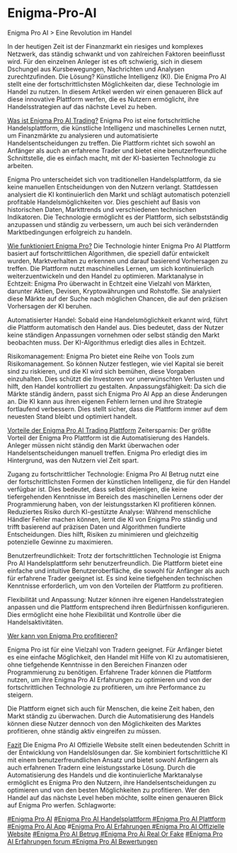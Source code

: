 # Enigma-Pro-AI

Enigma Pro AI > Eine Revolution im Handel

In der heutigen Zeit ist der Finanzmarkt ein riesiges und komplexes Netzwerk, das ständig schwankt und von zahlreichen Faktoren beeinflusst wird. Für den einzelnen Anleger ist es oft schwierig, sich in diesem Dschungel aus Kursbewegungen, Nachrichten und Analysen zurechtzufinden. Die Lösung? Künstliche Intelligenz (KI). Die Enigma Pro AI stellt eine der fortschrittlichsten Möglichkeiten dar, diese Technologie im Handel zu nutzen. In diesem Artikel werden wir einen genaueren Blick auf diese innovative Plattform werfen, die es Nutzern ermöglicht, ihre Handelsstrategien auf das nächste Level zu heben.

[Was ist Enigma Pro AI Trading?](https://www.thecryptodays.com/de/enigma-pro-ai-erfahrungen/)
Enigma Pro ist eine fortschrittliche Handelsplattform, die künstliche Intelligenz und maschinelles Lernen nutzt, um Finanzmärkte zu analysieren und automatisierte Handelsentscheidungen zu treffen. Die Plattform richtet sich sowohl an Anfänger als auch an erfahrene Trader und bietet eine benutzerfreundliche Schnittstelle, die es einfach macht, mit der KI-basierten Technologie zu arbeiten.

Enigma Pro unterscheidet sich von traditionellen Handelsplattform, da sie keine manuellen Entscheidungen von den Nutzern verlangt. Stattdessen analysiert die KI kontinuierlich den Markt und schlägt automatisch potenziell profitable Handelsmöglichkeiten vor. Dies geschieht auf Basis von historischen Daten, Markttrends und verschiedenen technischen Indikatoren. Die Technologie ermöglicht es der Plattform, sich selbstständig anzupassen und ständig zu verbessern, um auch bei sich verändernden Marktbedingungen erfolgreich zu handeln.

[Wie funktioniert Enigma Pro?](https://www.thecryptodays.com/de/enigma-pro-ai-erfahrungen/)
Die Technologie hinter Enigma Pro AI Plattform  basiert auf fortschrittlichen Algorithmen, die speziell dafür entwickelt wurden, Marktverhalten zu erkennen und darauf basierend Vorhersagen zu treffen. Die Plattform nutzt maschinelles Lernen, um sich kontinuierlich weiterzuentwickeln und den Handel zu optimieren.
Marktanalyse in Echtzeit: Enigma Pro überwacht in Echtzeit eine Vielzahl von Märkten, darunter Aktien, Devisen, Kryptowährungen und Rohstoffe. Sie analysiert diese Märkte auf der Suche nach möglichen Chancen, die auf den präzisen Vorhersagen der KI beruhen.

Automatisierter Handel: Sobald eine Handelsmöglichkeit erkannt wird, führt die Plattform automatisch den Handel aus. Dies bedeutet, dass der Nutzer keine ständigen Anpassungen vornehmen oder selbst ständig den Markt beobachten muss. Der KI-Algorithmus erledigt dies alles in Echtzeit.

Risikomanagement: Enigma Pro bietet eine Reihe von Tools zum Risikomanagement. So können Nutzer festlegen, wie viel Kapital sie bereit sind zu riskieren, und die KI wird sich bemühen, diese Vorgaben einzuhalten. Dies schützt die Investoren vor unerwünschten Verlusten und hilft, den Handel kontrolliert zu gestalten.
Anpassungsfähigkeit: Da sich die Märkte ständig ändern, passt sich Enigma Pro AI App  an diese Änderungen an. Die KI kann aus ihren eigenen Fehlern lernen und ihre Strategie fortlaufend verbessern. Dies stellt sicher, dass die Plattform immer auf dem neuesten Stand bleibt und optimiert handelt.

[Vorteile der Enigma Pro AI Trading Plattform](https://www.thecryptodays.com/de/enigma-pro-ai-erfahrungen/)
Zeitersparnis: Der größte Vorteil der Enigma Pro Plattform ist die Automatisierung des Handels. Anleger müssen nicht ständig den Markt überwachen oder Handelsentscheidungen manuell treffen. Enigma Pro erledigt dies im Hintergrund, was den Nutzern viel Zeit spart.

Zugang zu fortschrittlicher Technologie: Enigma Pro AI Betrug nutzt eine der fortschrittlichsten Formen der künstlichen Intelligenz, die für den Handel verfügbar ist. Dies bedeutet, dass selbst diejenigen, die keine tiefergehenden Kenntnisse im Bereich des maschinellen Lernens oder der Programmierung haben, von der leistungsstarken KI profitieren können.
Reduziertes Risiko durch KI-gestützte Analyse: Während menschliche Händler Fehler machen können, lernt die KI von Enigma Pro ständig und trifft basierend auf präzisen Daten und Algorithmen fundierte Entscheidungen. Dies hilft, Risiken zu minimieren und gleichzeitig potenzielle Gewinne zu maximieren.

Benutzerfreundlichkeit: Trotz der fortschrittlichen Technologie ist Enigma Pro AI Handelsplattform sehr benutzerfreundlich. Die Plattform bietet eine einfache und intuitive Benutzeroberfläche, die sowohl für Anfänger als auch für erfahrene Trader geeignet ist. Es sind keine tiefgehenden technischen Kenntnisse erforderlich, um von den Vorteilen der Plattform zu profitieren.

Flexibilität und Anpassung: Nutzer können ihre eigenen Handelsstrategien anpassen und die Plattform entsprechend ihren Bedürfnissen konfigurieren. Dies ermöglicht eine hohe Flexibilität und Kontrolle über die Handelsaktivitäten.

[Wer kann von Enigma Pro profitieren?](https://www.thecryptodays.com/de/enigma-pro-ai-erfahrungen/)

Enigma Pro ist für eine Vielzahl von Tradern geeignet. Für Anfänger bietet es eine einfache Möglichkeit, den Handel mit Hilfe von KI zu automatisieren, ohne tiefgehende Kenntnisse in den Bereichen Finanzen oder Programmierung zu benötigen. Erfahrene Trader können die Plattform nutzen, um ihre Enigma Pro AI Erfahrungen  zu optimieren und von der fortschrittlichen Technologie zu profitieren, um ihre Performance zu steigern.

Die Plattform eignet sich auch für Menschen, die keine Zeit haben, den Markt ständig zu überwachen. Durch die Automatisierung des Handels können diese Nutzer dennoch von den Möglichkeiten des Marktes profitieren, ohne ständig aktiv eingreifen zu müssen.

[Fazit](https://www.thecryptodays.com/de/enigma-pro-ai-erfahrungen/)
Die Enigma Pro AI Offizielle Website stellt einen bedeutenden Schritt in der Entwicklung von Handelslösungen dar. Sie kombiniert fortschrittliche KI mit einem benutzerfreundlichen Ansatz und bietet sowohl Anfängern als auch erfahrenen Tradern eine leistungsstarke Lösung. Durch die Automatisierung des Handels und die kontinuierliche Marktanalyse ermöglicht es Enigma Pro den Nutzern, ihre Handelsentscheidungen zu optimieren und von den besten Möglichkeiten zu profitieren. Wer den Handel auf das nächste Level heben möchte, sollte einen genaueren Blick auf Enigma Pro werfen.
Schlagworte:

[#Enigma Pro AI](https://www.thecryptodays.com/de/enigma-pro-ai-erfahrungen/)
[#Enigma Pro AI Handelsplattform #Enigma Pro AI Plattform ](https://www.thecryptodays.com/de/enigma-pro-ai-erfahrungen/)
[#Enigma Pro AI App](https://www.thecryptodays.com/de/enigma-pro-ai-erfahrungen/) #[Enigma Pro AI Erfahrungen ](https://www.thecryptodays.com/de/enigma-pro-ai-erfahrungen/)
[#Enigma Pro AI Offizielle Website](https://www.thecryptodays.com/de/enigma-pro-ai-erfahrungen/) 
[#Enigma Pro AI Betrug #Enigma Pro Ai Real Or Fake](https://www.thecryptodays.com/de/enigma-pro-ai-erfahrungen/)
[#Enigma Pro AI Erfahrungen forum ](https://www.thecryptodays.com/de/enigma-pro-ai-erfahrungen/)
[#Enigma Pro AI Bewertungen ](https://www.thecryptodays.com/de/enigma-pro-ai-erfahrungen/)
